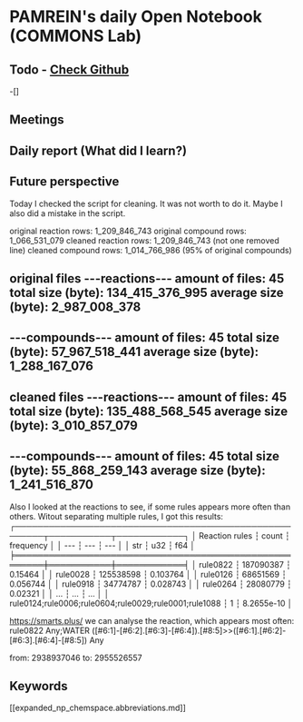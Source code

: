 
# PAMREIN's daily Open Notebook (COMMONS Lab)

## Todo - [Check Github](https://github.com/orgs/commons-research/projects/2/views/1)
-[]


## Meetings



## Daily report (What did I learn?)



## Future perspective
Today I checked the script for cleaning. It was not worth to do it. 
Maybe I also did a mistake in the script. 

original reaction rows: 1_209_846_743
original compound rows: 1_066_531_079
cleaned reaction rows: 1_209_846_743 (not one removed line)
cleaned compound rows: 1_014_766_986 (95% of original compounds)


original files
---reactions---
amount of files:        45
total size (byte):      134_415_376_995
average size (byte):    2_987_008_378
------
---compounds---
amount of files:        45
total size (byte):      57_967_518_441
average size (byte):    1_288_167_076
------

cleaned files
---reactions---
amount of files:        45
total size (byte):      135_488_568_545
average size (byte):    3_010_857_079
------
---compounds---
amount of files:        45
total size (byte):      55_868_259_143
average size (byte):    1_241_516_870
------



Also I looked at the reactions to see, if some rules appears more often than others. Witout separating multiple rules, I got this results:
┌───────────────────────────────────────────────────────┬───────────┬────────────┐
│ Reaction rules                                        ┆ count     ┆ frequency  │
│ ---                                                   ┆ ---       ┆ ---        │
│ str                                                   ┆ u32       ┆ f64        │
╞═══════════════════════════════════════════════════════╪═══════════╪════════════╡
│ rule0822                                              ┆ 187090387 ┆ 0.15464    │
│ rule0028                                              ┆ 125538598 ┆ 0.103764   │
│ rule0126                                              ┆ 68651569  ┆ 0.056744   │
│ rule0918                                              ┆ 34774787  ┆ 0.028743   │
│ rule0264                                              ┆ 28080779  ┆ 0.02321    │
│ …                                                     ┆ …         ┆ …          │
│ rule0124;rule0006;rule0604;rule0029;rule0001;rule1088 ┆ 1         ┆ 8.2655e-10 │


https://smarts.plus/ we can analyse the reaction, which appears most often:
rule0822	Any;WATER	([#6:1]-[#6:2].[#6:3]-[#6:4]).[#8:5]>>([#6:1].[#6:2]-[#6:3].[#6:4]-[#8:5])	Any	


from: 2938937046
to:   2955526557

## Keywords
[[expanded_np_chemspace.abbreviations.md]]
